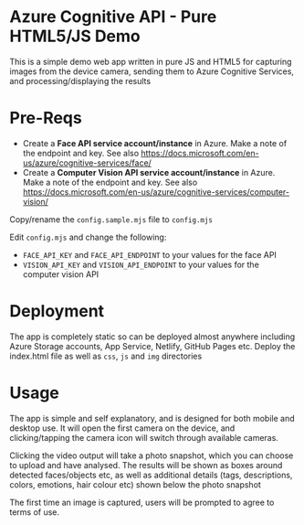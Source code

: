 # Azure Cognitive API - Pure HTML5/JS Demo
This is a simple demo web app written in pure JS and HTML5 for capturing images from the device camera, sending them to Azure Cognitive Services, and processing/displaying the results


# Pre-Reqs
- Create a **Face API service account/instance** in Azure. Make a note of the endpoint and key. See also https://docs.microsoft.com/en-us/azure/cognitive-services/face/
- Create a **Computer Vision API service account/instance** in Azure. Make a note of the endpoint and key. See also https://docs.microsoft.com/en-us/azure/cognitive-services/computer-vision/

Copy/rename the `config.sample.mjs` file to `config.mjs`

Edit `config.mjs` and change the following: 
- `FACE_API_KEY` and `FACE_API_ENDPOINT` to your values for the face API
- `VISION_API_KEY` and `VISION_API_ENDPOINT` to your values for the computer vision API


# Deployment
The app is completely static so can be deployed almost anywhere including Azure Storage accounts, App Service, Netlify, GitHub Pages etc. Deploy the index.html file as well as `css`, `js` and `img` directories 


# Usage
The app is simple and self explanatory, and is designed for both mobile and desktop use. It will open the first camera on the device, and clicking/tapping the camera icon will switch through available cameras.

Clicking the video output will take a photo snapshot, which you can choose to upload and have analysed. The results will be shown as boxes around detected faces/objects etc, as well as additional details (tags, descriptions, colors, emotions, hair colour etc) shown below the photo snapshot

The first time an image is captured, users will be prompted to agree to terms of use.